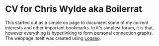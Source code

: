 # CV for Chris Wylde aka Boilerrat

This started out as a simple on page to document some of my current interests and other important bookmarks. In it's simplest forum, it is that, however everything is hyperlinking to form personal connection graphs. The webpage itself was created using [Logseq](https://logseq.com/).
